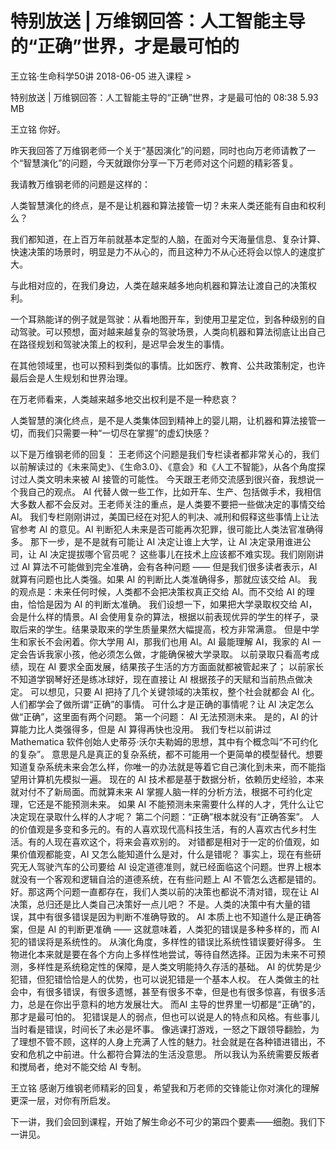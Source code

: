 # 特别放送 | 万维钢回答：人工智能主导的“正确”世界，才是最可怕的


王立铭·生命科学50讲
2018-06-05
进入课程 >

特别放送 | 万维钢回答：人工智能主导的“正确”世界，才是最可怕的
08:38 5.93 MB


王立铭
你好。

昨天我回答了万维钢老师一个关于“基因演化”的问题，同时也向万老师请教了一个“智慧演化”的问题，今天就跟你分享一下万老师对这个问题的精彩答复。

我请教万维钢老师的问题是这样的：

人类智慧演化的终点，是不是让机器和算法接管一切？未来人类还能有自由和权利么？

我们都知道，在上百万年前就基本定型的人脑，在面对今天海量信息、复杂计算、快速决策的场景时，明显是力不从心的，而且这种力不从心还将会以惊人的速度扩大。

与此相对应的，在我们身边，人类在越来越多地向机器和算法让渡自己的决策权利。

一个耳熟能详的例子就是驾驶：从看地图开车，到使用卫星定位，到各种级别的自动驾驶。可以预想，面对越来越复杂的驾驶场景，人类向机器和算法彻底让出自己在路径规划和驾驶决策上的权利，是迟早会发生的事情。

在其他领域里，也可以预料到类似的事情。比如医疗、教育、公共政策制定，也许最后会是人生规划和世界治理。

在万老师看来，人类越来越多地交出权利是不是一种悲哀？

人类智慧的演化终点，是不是人类集体回到精神上的婴儿期，让机器和算法接管一切，而我们只需要一种“一切尽在掌握”的虚幻快感？

以下是万维钢老师的回复：
王老师这个问题是我们专栏读者都非常关心的，我们以前解读过的《未来简史》、《生命3.0》、《意会》和《人工不智能》，从各个角度探讨过人类文明未来被 AI 接管的可能性。
今天跟王老师交流感到很兴奋，我想说一个我自己的观点。
AI 代替人做一些工作，比如开车、生产、包括做手术，我相信大多数人都不会反对。王老师关注的重点，是人类要不要把一些做决定的事情交给 AI。
我们专栏刚刚讲过，美国已经在对犯人的判决、减刑和假释这些事情上让法官参考 AI 的意见。AI 判断犯人未来是否可能再次犯罪，很可能比人类法官准确得多。
那下一步，是不是就有可能让 AI 决定让谁上大学，让 AI 决定录用谁进公司，让 AI 决定提拔哪个官员呢？
这些事儿在技术上应该都不难实现。我们刚刚讲过 AI 算法不可能做到完全准确，会有各种问题 —— 但是我们很多读者表示，AI 就算有问题也比人类强。如果 AI 的判断比人类准确得多，那就应该交给 AI。
我的观点是：未来任何时候，人类都不会把决策权真正交给 AI。而不交给 AI 的理由，恰恰是因为 AI 的判断太准确。
我们设想一下，如果把大学录取权交给 AI，会是什么样的情景。AI 会使用复杂的算法，根据以前表现优异的学生的样子，录取后来的学生。结果录取来的学生质量果然大幅提高，校方非常满意。
但是中学生和家长不会闲着。你大学用 AI，那我们也用 AI。AI 最能理解 AI，我家的 AI 一定会告诉我家小孩，他必须怎么做，才能确保被大学录取。
以前录取只看高考成绩，现在 AI 要求全面发展，结果孩子生活的方方面面就都被管起来了；
以前家长不知道学钢琴好还是练冰球好，现在直接让 AI 根据孩子的天赋和当前热点做决定。
可以想见，只要 AI 把持了几个关键领域的决策权，整个社会就都会 AI 化。人们都学会了做所谓“正确”的事情。
可什么才是正确的事情呢？让 AI 决定怎么做“正确”，这里面有两个问题。
第一个问题： AI 无法预测未来。
是的，AI 的计算能力比人类强得多，但是 AI 算得再快也没用。
我们专栏以前讲过 Mathematica 软件创始人史蒂芬·沃尔夫勒姆的思想，其中有个概念叫“不可约化的复杂”。
意思是凡是真正的复杂系统，都不可能用一个更简单的模型替代。想要知道复杂系统未来会怎么样，你唯一的办法就是等着它自己演化到未来，而不能指望用计算机先模拟一遍。
现在的 AI 技术都是基于数据分析，依赖历史经验，本来就对付不了新局面。而就算未来 AI 掌握人脑一样的分析方法，根据不可约化定理，它还是不能预测未来。
如果 AI 不能预测未来需要什么样的人才，凭什么让它决定现在录取什么样的人才呢？
第二个问题：“正确”根本就没有“正确答案”。
人的价值观是多变和多元的。有的人喜欢现代高科技生活，有的人喜欢古代乡村生活。有的人现在喜欢这个，将来会喜欢别的。
对错都是相对于一定的价值观，如果价值观都能变，AI 又怎么能知道什么是对，什么是错呢？
事实上，现在有些研究无人驾驶汽车的公司要给 AI 设定道德准则，就已经面临这个问题。世界上根本就没有一个客观和逻辑自洽的道德系统，在有些问题上 AI 不管怎么选都是错的。
好。那这两个问题一直都存在，我们人类以前的决策也都说不清对错，现在让 AI 决策，总归还是比人类自己决策好一点儿吧？
不是。人类的决策中有大量的错误，其中有很多错误是因为判断不准确导致的。
AI 本质上也不知道什么是正确答案，但是 AI 的判断更准确 —— 这就意味着，人类犯的错误是多种多样的，而 AI 犯的错误将是系统性的。
从演化角度，多样性的错误比系统性错误要好得多。
生物进化本来就是要在各个方向上多样性地尝试，等待自然选择。正因为未来不可预测，多样性是系统稳定性的保障，是人类文明能持久存活的基础。
AI 的优势是少犯错，但犯错恰恰是人的优势，也可以说犯错是一个基本人权。
在人类做主的社会中，有很多错误，有很多遗憾，甚至有很多不幸，但是也有很多惊喜，有很多活力，总是在你出乎意料的地方发展壮大。
而AI 主导的世界里一切都是“正确”的，那才是最可怕的。
犯错误是人的弱点，但也可以说是人的特点和风格。有些事儿当时看是错误，时间长了未必是坏事。
像逃课打游戏，一怒之下跟领导翻脸，为了理想不管不顾，这样的人身上充满了人性的魅力。社会就是在各种错进错出，不安和危机之中前进。什么都符合算法的生活没意思。
所以我认为系统需要反叛者和搅局者，绝对不能交给 AI 专制。

王立铭
感谢万维钢老师精彩的回复，希望我和万老师的交锋能让你对演化的理解更深一层，对你有所启发。

下一讲，我们会回到课程，开始了解生命必不可少的第四个要素——细胞。我们下一讲见。